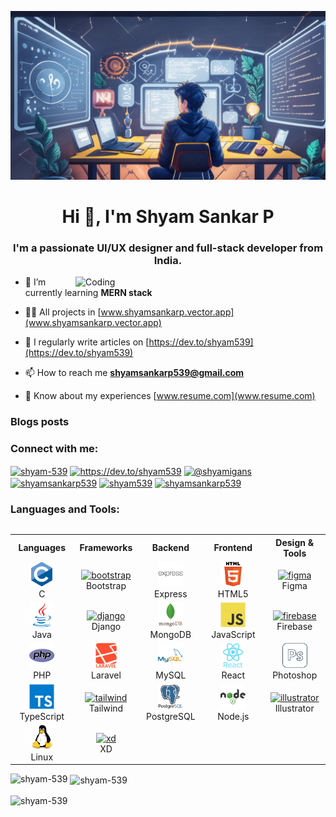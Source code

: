 ![MasterHead](https://github.com/shyam-539/shyam-539/blob/main/README%20banner.jpg)
<h1 align="center">Hi 👋, I'm Shyam Sankar P</h1>
<h3 align="center">I'm a passionate UI/UX designer and full-stack developer from India.</h3>
<img align="right"  alt="Coding" width="400" src="https://i.giphy.com/media/v1.Y2lkPTc5MGI3NjExbnJrbHU4bW4wcDB6eWZtbXE4OXUyanR3ejl2NjE4amRheXYyYXBqcCZlcD12MV9pbnRlcm5hbF9naWZfYnlfaWQmY3Q9Zw/L1R1tvI9svkIWwpVYr/giphy.gif">

- 🌱 I’m currently learning **MERN stack**

- 👨‍💻 All projects in [www.shyamsankarp.vector.app](www.shyamsankarp.vector.app)

- 📝 I regularly write articles on [https://dev.to/shyam539](https://dev.to/shyam539)

- 📫 How to reach me **shyamsankarp539@gmail.com**

- 📄 Know about my experiences [www.resume.com](www.resume.com)

### Blogs posts
<!-- BLOG-POST-LIST:START -->
<!-- BLOG-POST-LIST:END -->

<h3 align="left">Connect with me:</h3>
<p align="left">
<a href="https://codepen.io/shyam-539" target="blank"><img align="center" src="https://raw.githubusercontent.com/rahuldkjain/github-profile-readme-generator/master/src/images/icons/Social/codepen.svg" alt="shyam-539" height="30" width="40" /></a>
<a href="https://dev.to/https://dev.to/shyam539" target="blank"><img align="center" src="https://raw.githubusercontent.com/rahuldkjain/github-profile-readme-generator/master/src/images/icons/Social/devto.svg" alt="https://dev.to/shyam539" height="30" width="40" /></a>
<a href="https://twitter.com/@shyamigans" target="blank"><img align="center" src="https://raw.githubusercontent.com/rahuldkjain/github-profile-readme-generator/master/src/images/icons/Social/twitter.svg" alt="@shyamigans" height="30" width="40" /></a>
<a href="https://linkedin.com/in/shyamsankarp539" target="blank"><img align="center" src="https://raw.githubusercontent.com/rahuldkjain/github-profile-readme-generator/master/src/images/icons/Social/linked-in-alt.svg" alt="shyamsankarp539" height="30" width="40" /></a>
<a href="https://dribbble.com/shyam539" target="blank"><img align="center" src="https://raw.githubusercontent.com/rahuldkjain/github-profile-readme-generator/master/src/images/icons/Social/dribbble.svg" alt="shyam539" height="30" width="40" /></a>
<a href="https://www.behance.net/shyamsankarp539" target="blank"><img align="center" src="https://raw.githubusercontent.com/rahuldkjain/github-profile-readme-generator/master/src/images/icons/Social/behance.svg" alt="shyamsankarp539" height="30" width="40" /></a>
</p>

<h3 align="left">Languages and Tools:</h3>
<table align="left">
  <tr>
    <th>Languages</th>
    <th>Frameworks</th>
    <th>Backend</th>
    <th>Frontend</th>
    <th>Design & Tools</th>
  </tr>
  <tr>
    <td align="center" width="96">
      <a href="https://www.cprogramming.com/" target="_blank" rel="noreferrer">
        <img src="https://raw.githubusercontent.com/devicons/devicon/master/icons/c/c-original.svg" alt="c" width="40" height="40"/>
      </a>
      <br>C
    </td>
    <td align="center" width="96">
      <a href="https://getbootstrap.com" target="_blank" rel="noreferrer">
        <img src="[https://raw.githubusercontent.com/devicons/devicon/master/icons/bootstrap/bootstrap-plain-wordmark.svg](https://www.flaticon.com/free-icon/bootstrap_5968672?term=bootstrap&page=1&position=1&origin=search&related_id=5968672)" alt="bootstrap" width="40" height="40"/>
      </a>
      <br>Bootstrap
    </td>
    <td align="center" width="96">
      <a href="https://expressjs.com" target="_blank" rel="noreferrer">
        <img src="https://raw.githubusercontent.com/devicons/devicon/master/icons/express/express-original-wordmark.svg" alt="express" width="40" height="40"/>
      </a>
      <br>Express
    </td>
    <td align="center" width="96">
      <a href="https://www.w3.org/html/" target="_blank" rel="noreferrer">
        <img src="https://raw.githubusercontent.com/devicons/devicon/master/icons/html5/html5-original-wordmark.svg" alt="html5" width="40" height="40"/>
      </a>
      <br>HTML5
    </td>
    <td align="center" width="96">
      <a href="https://www.figma.com/" target="_blank" rel="noreferrer">
        <img src="https://www.vectorlogo.zone/logos/figma/figma-icon.svg" alt="figma" width="40" height="40"/>
      </a>
      <br>Figma
    </td>
  </tr>
  <tr>
    <td align="center" width="96">
      <a href="https://www.java.com" target="_blank" rel="noreferrer">
        <img src="https://raw.githubusercontent.com/devicons/devicon/master/icons/java/java-original.svg" alt="java" width="40" height="40"/>
      </a>
      <br>Java
    </td>
    <td align="center" width="96">
      <a href="https://www.djangoproject.com/" target="_blank" rel="noreferrer">
        <img src="https://cdn.worldvectorlogo.com/logos/django.svg" alt="django" width="40" height="40"/>
      </a>
      <br>Django
    </td>
    <td align="center" width="96">
      <a href="https://www.mongodb.com/" target="_blank" rel="noreferrer">
        <img src="https://raw.githubusercontent.com/devicons/devicon/master/icons/mongodb/mongodb-original-wordmark.svg" alt="mongodb" width="40" height="40"/>
      </a>
      <br>MongoDB
    </td>
    <td align="center" width="96">
      <a href="https://developer.mozilla.org/en-US/docs/Web/JavaScript" target="_blank" rel="noreferrer">
        <img src="https://raw.githubusercontent.com/devicons/devicon/master/icons/javascript/javascript-original.svg" alt="javascript" width="40" height="40"/>
      </a>
      <br>JavaScript
    </td>
    <td align="center" width="96">
      <a href="https://firebase.google.com/" target="_blank" rel="noreferrer">
        <img src="https://www.vectorlogo.zone/logos/firebase/firebase-icon.svg" alt="firebase" width="40" height="40"/>
      </a>
      <br>Firebase
    </td>
  </tr>
  <tr>
    <td align="center" width="96">
      <a href="https://www.php.net" target="_blank" rel="noreferrer">
        <img src="https://raw.githubusercontent.com/devicons/devicon/master/icons/php/php-original.svg" alt="php" width="40" height="40"/>
      </a>
      <br>PHP
    </td>
    <td align="center" width="96">
      <a href="https://laravel.com/" target="_blank" rel="noreferrer">
        <img src="https://raw.githubusercontent.com/devicons/devicon/master/icons/laravel/laravel-plain-wordmark.svg" alt="laravel" width="40" height="40"/>
      </a>
      <br>Laravel
    </td>
    <td align="center" width="96">
      <a href="https://www.mysql.com/" target="_blank" rel="noreferrer">
        <img src="https://raw.githubusercontent.com/devicons/devicon/master/icons/mysql/mysql-original-wordmark.svg" alt="mysql" width="40" height="40"/>
      </a>
      <br>MySQL
    </td>
    <td align="center" width="96">
      <a href="https://reactjs.org/" target="_blank" rel="noreferrer">
        <img src="https://raw.githubusercontent.com/devicons/devicon/master/icons/react/react-original-wordmark.svg" alt="react" width="40" height="40"/>
      </a>
      <br>React
    </td>
    <td align="center" width="96">
      <a href="https://www.photoshop.com/en" target="_blank" rel="noreferrer">
        <img src="https://raw.githubusercontent.com/devicons/devicon/master/icons/photoshop/photoshop-line.svg" alt="photoshop" width="40" height="40"/>
      </a>
      <br>Photoshop
    </td>
  </tr>
  <tr>
    <td align="center" width="96">
      <a href="https://www.typescriptlang.org/" target="_blank" rel="noreferrer">
        <img src="https://raw.githubusercontent.com/devicons/devicon/master/icons/typescript/typescript-original.svg" alt="typescript" width="40" height="40"/>
      </a>
      <br>TypeScript
    </td>
    <td align="center" width="96">
      <a href="https://tailwindcss.com/" target="_blank" rel="noreferrer">
        <img src="https://www.vectorlogo.zone/logos/tailwindcss/tailwindcss-icon.svg" alt="tailwind" width="40" height="40"/>
      </a>
      <br>Tailwind
    </td>
    <td align="center" width="96">
      <a href="https://www.postgresql.org" target="_blank" rel="noreferrer">
        <img src="https://raw.githubusercontent.com/devicons/devicon/master/icons/postgresql/postgresql-original-wordmark.svg" alt="postgresql" width="40" height="40"/>
      </a>
      <br>PostgreSQL
    </td>
    <td align="center" width="96">
      <a href="https://nodejs.org" target="_blank" rel="noreferrer">
        <img src="https://raw.githubusercontent.com/devicons/devicon/master/icons/nodejs/nodejs-original-wordmark.svg" alt="nodejs" width="40" height="40"/>
      </a>
      <br>Node.js
    </td>
    <td align="center" width="96">
      <a href="https://www.adobe.com/in/products/illustrator.html" target="_blank" rel="noreferrer">
        <img src="https://www.vectorlogo.zone/logos/adobe_illustrator/adobe_illustrator-icon.svg" alt="illustrator" width="40" height="40"/>
      </a>
      <br>Illustrator
    </td>
  </tr>
  <tr>
    <td align="center" width="96">
      <a href="https://www.linux.org/" target="_blank" rel="noreferrer">
        <img src="https://raw.githubusercontent.com/devicons/devicon/master/icons/linux/linux-original.svg" alt="linux" width="40" height="40"/>
      </a>
      <br>Linux
    </td>
    <td align="center" width="96">
      <a href="https://www.adobe.com/products/xd.html" target="_blank" rel="noreferrer">
        <img src="https://cdn.worldvectorlogo.com/logos/adobe-xd.svg" alt="xd" width="40" height="40"/>
      </a>
      <br>XD
    </td>
  </tr>
</table>


<p><img align="left" src="https://github-readme-stats.vercel.app/api/top-langs?username=shyam-539&show_icons=true&locale=en&layout=compact" alt="shyam-539" /></p>

<p>&nbsp;<img align="center" src="https://github-readme-stats.vercel.app/api?username=shyam-539&show_icons=true&locale=en" alt="shyam-539" /></p>

<p><img align="center" src="https://github-readme-streak-stats.herokuapp.com/?user=shyam-539&" alt="shyam-539" /></p>
